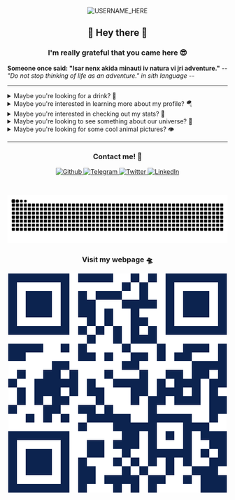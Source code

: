 <p align="center">

  <img src="https://socialify.git.ci/nclsbayona/nclsbayona/image?description=1&descriptionEditable=Come%20check%20my%20profile!&font=Bitter&pattern=Signal&theme=Dark" alt="USERNAME_HERE" width="640" height="320" />

</p>

<h2 align="center">👋 Hey there 👋</h2>

<h3 align="center">I'm really grateful that you came here 😎</h3>

<!--p  align="center">
<img src="logo.png" alt="Logo" width="480">
</p-->


<p align="center">

  <strong align="center">Someone once said: &quot;Isar nenx akida minauti iv natura vi jri adventure.&quot;</strong>
  <i>-- &quot;Do not stop thinking of life as an adventure.&quot; in sith language --</i>

</p>


----

<details name="info">
<summary>Maybe you're looking for a drink? 🍹</summary>
<br />
<h4 align="center">Coke and Drops</h4>
<p align="center">

<img src="https://www.thecocktaildb.com/images/media/drink/yrtxxp1472719367.jpg" alt="Drink image" />

</p>

<h5 align="center">Non alcoholic - Soft Drink</h5>

<h5 align="center">Necessary ingredients</h5>
<table align="center">
<tr>
<td>
<table frame="box" rules="cols">
    <thead>
        <tr>
            <th style="padding-left: 1em; padding-right: 1em; text-align: center">Ingredient</th>
            <th style="padding-left: 1em; padding-right: 1em; text-align: center">Measure</th>
        </tr>
    </thead>
    <tbody>
        <tr>
            <td style="padding-left: 1em; padding-right: 1em; text-align: center; vertical-align: top">Coca-Cola</td>
            <td style="padding-left: 1em; padding-right: 1em; text-align: center; vertical-align: top">1 dl </td>
        </tr>
        <tr>
            <td style="padding-left: 1em; padding-right: 1em; text-align: center; vertical-align: top">Lemon juice</td>
            <td style="padding-left: 1em; padding-right: 1em; text-align: center; vertical-align: top">7 drops </td>
        </tr>
    </tbody>
</table>
</td>
</tr>
</table>



<p align="center">
Take a glass, pour the Coke in the glass, then you take 7 drops of lemon juice. Granish with a lemon slice on the rim of the glass.
</p>

----

</details>


<details name="info">
<summary>Maybe you're interested in learning more about my profile? 🪂</summary>
<br />
<h5 align="center">👀 Visitor count</h5>
<p align="center">

<img src="https://profile-counter.glitch.me/nclsbayona/count.svg"/>

</p>
<p align="center">

<img src="https://img.shields.io/github/followers/nclsbayona?color=003153&logo=github&style=for-the-badge"/>
<img src="https://img.shields.io/github/last-commit/nclsbayona/nclsbayona?color=003153&logo=github&style=for-the-badge&label=Latest%20Profile%20Commit">

</p>
<p align="center">

<img src="https://github-profile-trophy.vercel.app/?username=nclsbayona&theme=dracula&no-frame=false&margin-w=5&margin-h=5&no-bg=true&column=4">

</p>

----

</details>


<details name="info">
<summary>Maybe you're interested in checking out my stats? 🐣</summary>
<br />
<h4 align="center">General GitHub Stats 🌀</h4>

<p align="center">

<!--h5>😃 General Overview</h5-->
<img src="https://github-readme-stats.vercel.app/api?username=nclsbayona&show_icons=true&count_private=true&include_all_commits=true&locale=en&theme=tokyonight" width="260">

<!--h5>Life-Time Stats Overview 😃</h5-->
<img src="https://github-readme-streak-stats.herokuapp.com/?user=nclsbayona&theme=algolia" width="260">

</p>

<br />

<h4 align="center">🤖 Programming Languages Stats</h4>

<p align="center">

<!--h5>Most Used Languages Stats 💾</h5-->
<img src="https://github-readme-stats.vercel.app/api/top-langs/?username=nclsbayona&show_icons=true&locale=en&langs_count=5&theme=tokyonight">

</p>

<br />

<h4 align="center">⌚General Weekly-Stats</h4>
<table align="center">
<tr>
<td>
<table frame="box" rules="cols">
    <thead>
        <tr>
            <th style="padding-left: 1em; padding-right: 1em; text-align: center">Language name</th>
            <th style="padding-left: 1em; padding-right: 1em; text-align: center">Time spent</th>
        </tr>
    </thead>
    <tbody>
    </tbody>
</table>
</td>
<td>
<table frame="box" rules="cols">
    <thead>
        <tr>
            <th style="padding-left: 1em; padding-right: 1em; text-align: center">OS name</th>
            <th style="padding-left: 1em; padding-right: 1em; text-align: center">Time spent</th>
        </tr>
    </thead>
    <tbody>
    </tbody>
</table>
</td>
</tr>
</table>

----
</details>


<details name="info">
<summary>Maybe you're looking to see something about our universe? 🔭</summary>

<br />
<h4 align="center">Black Hole Accreting with Jet - ©️ NASA @ 2024-05-07</h4>
<p align="center">

<img src="https://apod.nasa.gov/apod/image/2405/BlackHole_Simonnet_960.jpg" alt="Black Hole Accreting with Jet image" />

</p>

<h5 align="center">What happens when a black hole devours a star?  Many details remain unknown, but observations are providing new clues. In 2014, a powerful explosion was recorded by the ground-based robotic telescopes of the All Sky Automated Survey for SuperNovae (Project ASAS-SN), with followed-up observations by instruments including NASA's Earth-orbiting Swift satellite. Computer modeling of these emissions fit a star being ripped apart by a distant supermassive black hole.  The results of such a collision are portrayed in the featured artistic illustration. The black hole itself is a depicted as a tiny black dot in the center. As matter falls toward the hole, it collides with other matter and heats up. Surrounding the black hole is an accretion disk of hot matter that used to be the star, with a jet emanating from the black hole's spin axis.   Fall towards eternity: It's Black Hole Week at NASA!</h5>

----

</details>

<details name="info">
<summary>Maybe you're looking for some cool animal pictures? 👁️</summary>

<br />
<table align="center">
<tr>
<td>
<img src="https://cdn.animality.xyz/dog/16.png" width="180"/>
</td>
<td>
<img src="https://cdn.animality.xyz/duck/20.png" width="180"/>
</td>
<td>
<img src="https://cdn.animality.xyz/fox/1.png" width="180"/>
</td>
</tr>
<tr>
<td>
<img src="https://cdn.animality.xyz/cat/31.png" width="180"/>
</td>
<td>
<img src="https://cdn.animality.xyz/bird/0.png" width="180"/>
</td>
<td>
<img src="https://cdn.animality.xyz/panda/4.png" width="180"/>
</td>
</tr>
<tr>
<td>
<img src="https://cdn.animality.xyz/redpanda/4.png" width="180"/>
</td>
<td>
<img src="https://cdn.animality.xyz/koala/9.png" width="180"/>
</td>
<td>
<img src="https://cdn.animality.xyz/whale/13.png" width="180"/>
</td>
</tr>
<tr>
<td>
<img src="https://cdn.animality.xyz/dolphin/23.png" width="180"/>
</td>
<td>
<img src="https://cdn.animality.xyz/kangaroo/8.png" width="180"/>
</td>
<td>
<img src="https://cdn.animality.xyz/rabbit/12.png" width="180"/>
</td>
</tr>
<tr>
<td>
<img src="https://cdn.animality.xyz/lion/22.png" width="180"/>
</td>
<td>
<img src="https://cdn.animality.xyz/bear/9.png" width="180"/>
</td>
<td>
<img src="https://cdn.animality.xyz/frog/11.png" width="180"/>
</td>
</tr>
<tr>
<td>
<img src="https://cdn.animality.xyz/penguin/0.png" width="180"/>
</td>
<td>
<img src="https://cdn.animality.xyz/axolotl/19.png" width="180"/>
</td>
<td>
<img src="https://cdn.animality.xyz/capybara/13.png" width="180"/>
</td>
</tr>
<tr>
<td>
<img src="https://cdn.animality.xyz/hedgehog/9.png" width="180"/>
</td>
<td>
<img src="https://cdn.animality.xyz/turtle/5.png" width="180"/>
</td>
<td>
<img src="https://cdn.animality.xyz/narwhal/8.png" width="180"/>
</td>
</tr>
<tr>
<td>
<img src="https://cdn.animality.xyz/squirrel/7.png" width="180"/>
</td>
<td>
<img src="https://cdn.animality.xyz/fish/2.png" width="180"/>
</td>
<td>
<img src="https://cdn.animality.xyz/horse/5.png" width="180"/>
</td>
</tr>
</table>

----

</details>


----

<h3 align="center">Contact me! 📇</h3>

<p align="center">
<a href="https://github.com/nclsbayona" target="_blank">
 <img alt="Github" src="https://img.shields.io/badge/GitHub-%2312180E.svg?&style=for-the-badge&logo=Github&logoColor=white">
</a>

<a href="https://t.me/nclsbayona" target="_blank">
 <img alt="Telegram" src="https://img.shields.io/badge/-TELEGRAM-blue?&style=for-the-badge&logo=telegram&logoColor=white">
</a>

<a href="https://twitter.com/nclsbayona" target="_blank">
 <img alt="Twitter" src="https://img.shields.io/badge/twitter-%231DA1F2.svg?&style=for-the-badge&logo=twitter&logoColor=white">
</a>

<a href="https://www.linkedin.com/in/nclsbayona" target="_blank">
 <img alt="LinkedIn" src="https://img.shields.io/badge/-LINKEDIN-lightblue?&style=for-the-badge&logo=linkedin&logoColor=white">
</a>

<!-- <a href="https://instagram.com/" target="_blank">
 <img alt="Instagram" src="https://img.shields.io/badge/-INSTAGRAM-critical?&style=for-the-badge&logo=instagram&logoColor=white">
</a>

<a href="https://www.discord.com/channels/" target="_blank">
 <img alt="Discord" src="https://img.shields.io/badge/-DISCORD-darkblue?&style=for-the-badge&logo=discord&logoColor=white">
</a> !-->


</p>

<br />


<p align="center">

<img src="https://raw.githubusercontent.com/nclsbayona/Daily.dev-devcard-books/output/github-contribution-grid-snake-sissa.svg">

</p>


<h3 align="center">Visit my webpage 🛸</h3>
<p align="center"><a href="https://nclsbayona.github.io" target="_blank">
 <img src="QR.png">
</a></p>

</p>

